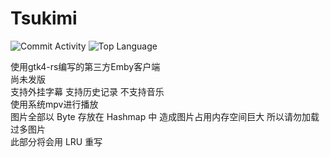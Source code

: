 # Tsukimi  

  ![Commit Activity](https://img.shields.io/github/commit-activity/m/tsukinaha/Tsukimi/main)
  ![Top Language](https://img.shields.io/github/languages/top/tsukinaha/Tsukimi)

使用gtk4-rs编写的第三方Emby客户端    
尚未发版  
支持外挂字幕 支持历史记录 不支持音乐    
使用系统mpv进行播放    
图片全部以 Byte 存放在 Hashmap 中 造成图片占用内存空间巨大 所以请勿加载过多图片     
此部分将会用 LRU 重写        

